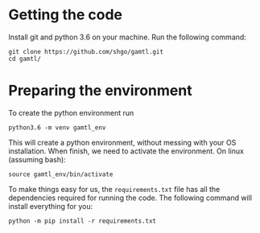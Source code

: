 

# Getting the code
Install git and python 3.6 on your machine.
Run the following command:
```
git clone https://github.com/shgo/gamtl.git
cd gamtl/
```

# Preparing the environment

To create the python environment run
```
python3.6 -m venv gamtl_env
```

This will create a python environment, without messing with your OS installation.
When finish, we need to activate the environment. On linux (assuming bash):
```
source gamtl_env/bin/activate

```

To make things easy for us, the `requirements.txt` file has all the dependencies required for running the code.
The following command will install everything for you:
```
python -m pip install -r requirements.txt
```

